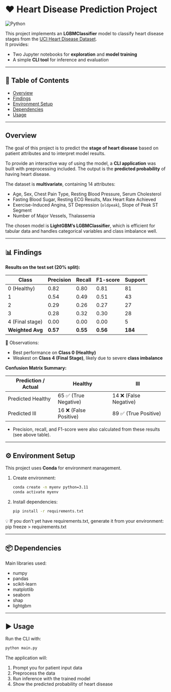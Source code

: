 # ❤️ Heart Disease Prediction Project

![Python](https://img.shields.io/badge/python-3.11-blue.svg)

This project implements an **LGBMClassifier** model to classify heart disease stages from the [UCI Heart Disease Dataset](https://www.kaggle.com/datasets/redwankarimsony/heart-disease-data/data).  
It provides:
- Two Jupyter notebooks for **exploration** and **model training**  
- A simple **CLI tool** for inference and evaluation  

---

## 📌 Table of Contents
- [Overview](#overview)
- [Findings](#findings)
- [Environment Setup](#environment-setup)
- [Dependencies](#dependencies)
- [Usage](#usage)

---

## Overview
The goal of this project is to predict the **stage of heart disease** based on patient attributes and to interpret model results.  

To provide an interactive way of using the model, a **CLI application** was built with preprocessing included. The output is the **predicted probability** of having heart disease.  

The dataset is **multivariate**, containing 14 attributes:  
- Age, Sex, Chest Pain Type, Resting Blood Pressure, Serum Cholesterol  
- Fasting Blood Sugar, Resting ECG Results, Max Heart Rate Achieved  
- Exercise-Induced Angina, ST Depression (`oldpeak`), Slope of Peak ST Segment  
- Number of Major Vessels, Thalassemia  

The chosen model is **LightGBM’s LGBMClassifier**, which is efficient for tabular data and handles categorical variables and class imbalance well.  

---

## 📊 Findings
**Results on the test set (20% split):**

| Class | Precision | Recall | F1-score | Support |
|-------|-----------|--------|----------|---------|
| 0 (Healthy) | 0.82 | 0.80 | 0.81 | 81 |
| 1 | 0.54 | 0.49 | 0.51 | 43 |
| 2 | 0.29 | 0.26 | 0.27 | 27 |
| 3 | 0.28 | 0.32 | 0.30 | 28 |
| 4 (Final stage) | 0.00 | 0.00 | 0.00 | 5 |
| **Weighted Avg** | **0.57** | **0.55** | **0.56** | **184** |

📌 Observations:
- Best performance on **Class 0 (Healthy)**  
- Weakest on **Class 4 (Final Stage)**, likely due to severe **class imbalance**  

**Confusion Matrix Summary:**

| Prediction / Actual | Healthy | Ill |
|---------------------|---------|-----|
| Predicted Healthy   | 65 ✅ (True Negative) | 14 ❌ (False Negative) |
| Predicted Ill       | 16 ❌ (False Positive) | 89 ✅ (True Positive) |

- Precision, recall, and F1-score were also calculated from these results (see above table).  

---

## ⚙️ Environment Setup
This project uses **Conda** for environment management.  

1. Create environment:  
   ```bash
   conda create -n myenv python=3.11
   conda activate myenv
2. Install dependencies:
   ```bash
   pip install -r requirements.txt
💡 If you don’t yet have requirements.txt, generate it from your environment:
pip freeze > requirements.txt

---

## 📦 Dependencies
Main libraries used:
- numpy
- pandas
- scikit-learn
- matplotlib
- seaborn
- shap
- lightgbm

---

## ▶️ Usage
Run the CLI with:

   ```bash
   python main.py
   ```

The application will:
1.	Prompt you for patient input data
2.	Preprocess the data
3.	Run inference with the trained model
4.	Show the predicted probability of heart disease
